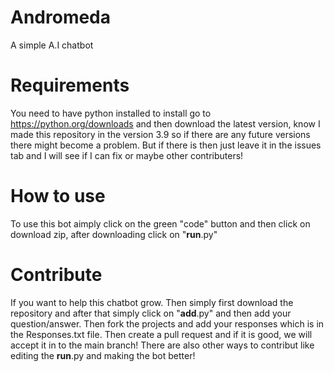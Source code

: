 # Andromeda
A simple A.I chatbot
# Requirements
You need to have python installed to install go to https://python.org/downloads and then download the latest version, know I made this repository in the version 3.9 so if there are any future versions there might become a problem. But if there is then just leave it in the issues tab and I will see if I can fix or maybe other contributers!

# How to use
To use this bot aimply click on the green "code" button and then click on download zip, after downloading click on "__run__.py"

# Contribute
If you want to help this chatbot grow. Then simply first download the repository and after that simply click on "__add__.py" and then add your question/answer. Then fork the projects and add your responses which is in the Responses.txt file. Then create a pull request and if it is good, we will accept it in to the main branch! There are also other ways to contribut like editing the __run__.py and making the bot better!
